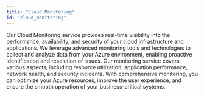 ```yaml
---
title: "Cloud Monitoring"
id: "cloud_monitoring"
---
```


Our Cloud Monitoring service provides real-time visibility into the performance, availability, and security of your cloud infrastructure and applications. We leverage advanced monitoring tools and technologies to collect and analyze data from your Azure environment, enabling proactive identification and resolution of issues. Our monitoring service covers various aspects, including resource utilization, application performance, network health, and security incidents. With comprehensive monitoring, you can optimize your Azure resources, improve the user experience, and ensure the smooth operation of your business-critical systems.
